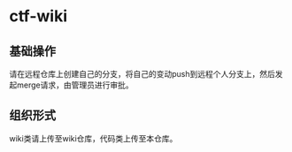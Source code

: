 # ctf-wiki

## 基础操作

请在远程仓库上创建自己的分支，将自己的变动push到远程个人分支上，然后发起merge请求，由管理员进行审批。

## 组织形式

wiki类请上传至wiki仓库，代码类上传至本仓库。